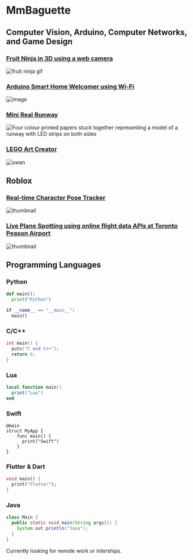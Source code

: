 # MmBaguette

## Computer Vision, Arduino, Computer Networks, and Game Design

### [Fruit Ninja in 3D using a web camera](https://github.com/mmbaguette/Fruit-Ninja-3D)

![fruit ninja gif](https://user-images.githubusercontent.com/76597978/146680831-99c0f914-2de2-42e8-bf02-091144159612.gif)

### [Arduino Smart Home Welcomer using Wi-Fi](https://github.com/mmbaguette/Arduino-Smart-Home-Welcomer/) 

![image](https://user-images.githubusercontent.com/76597978/174444223-ce1790ad-2990-4e25-bdf9-99b5e912cdc1.png)

### [Mini Real Runway](https://github.com/mmbaguette/Mini-Real-Runway)

![Four colour printed papers stuck together representing a model of a runway with LED strips on both sides](https://github.com/user-attachments/assets/af18b858-2311-43b1-999f-3e4f68448d66)

### [LEGO Art Creator](https://github.com/mmbaguette/LEGO-Art-Creator)
![swan](https://user-images.githubusercontent.com/76597978/169671149-3d8ea3a5-2275-4c11-86aa-ebc6137371da.png)

## Roblox

### [Real-time Character Pose Tracker](https://github.com/mmbaguette/Roblox-VR-with-Webcam)
![thumbnail](https://user-images.githubusercontent.com/76597978/177058172-8a5cecb1-5693-42e7-9cfb-2e9d0b853cd0.gif)


### [Live Plane Spotting using online flight data APIs at Toronto Peason Airport](https://www.roblox.com/games/4859404988/LIVE-Plane-Spotting-at-Toronto-Pearson-Airport) 
![thumbnail](https://github.com/mmbaguette/mmbaguette/assets/76597978/635815bb-0308-4ffb-aa28-bc64f8e08c1b)


## Programming Languages

### Python
```python
def main():
  print("Python")

if __name__ == "__main__":
  main()
```

### C/C++
```C
int main() {
  puts("C and C++");
  return 0;
}
```

### Lua
```lua
local function main()
  print("Lua")
end
```

### Swift

```
@main
struct MyApp {
    func main() {
      print("Swift")
    }
}
```

### Flutter & Dart

```dart
void main() {
  print("Flutter");
}

```

### Java
```java
class Main {
  public static void main(String args[]) {
    System.out.println("Java");
  }
}
```


Currently looking for remote work or interships. 
